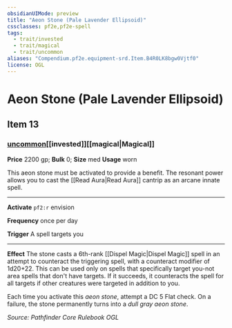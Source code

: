 ```yaml
---
obsidianUIMode: preview
title: "Aeon Stone (Pale Lavender Ellipsoid)"
cssclasses: pf2e,pf2e-spell
tags:
  - trait/invested
  - trait/magical
  - trait/uncommon
aliases: "Compendium.pf2e.equipment-srd.Item.B4R0LK8bgw0Vjtf0"
license: OGL
---
```

# Aeon Stone (Pale Lavender Ellipsoid)
## Item 13
### [uncommon](uncommon.md "Uncommon Rarity Trait")[[invested]][[magical|Magical]]


**Price** 2200 gp; 
**Bulk** 0; **Size** med
**Usage** worn

This aeon stone must be activated to provide a benefit. The resonant power allows you to cast the [[Read Aura|Read Aura]] cantrip as an arcane innate spell.

* * *

**Activate** `pf2:r` envision

**Frequency** once per day

**Trigger** A spell targets you

* * *

**Effect** The stone casts a 6th-rank [[Dispel Magic|Dispel Magic]] spell in an attempt to counteract the triggering spell, with a counteract modifier of 1d20+22. This can be used only on spells that specifically target you-not area spells that don't have targets. If it succeeds, it counteracts the spell for all targets if other creatures were targeted in addition to you.

Each time you activate this _aeon stone_, attempt a DC 5 Flat check. On a failure, the stone permanently turns into a _dull gray aeon stone_.

*Source: Pathfinder Core Rulebook*
*OGL*